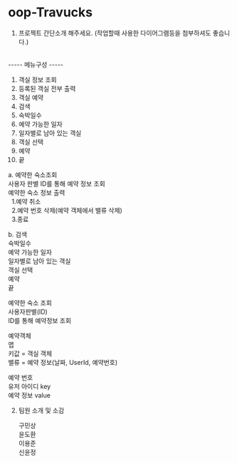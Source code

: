 # oop-Travucks
1. 프로젝트 간단소개 해주세요. (작업할때 사용한 다이어그램등을 첨부하셔도 좋습니다.) <br>
<br>
----- 메뉴구성 ----- <br>

1. 객실 정보 조회<br>
2. 등록된 객실 전부 출력<br>
3. 객실 예약<br>
4. 검색<br>
5. 숙박일수<br>
6. 예약 가능한 일자<br>
7. 일자별로 남아 있는 객실<br>
8. 객실 선택<br>
9. 예약<br>
10. 끝<br>


a. 예약한 숙소조회<br>
사용자 판별 ID를 통해 예약 정보 조회<br>
예약한 숙소 정보 출력<br>
&nbsp;&nbsp;1.예약 취소<br>
&nbsp;&nbsp;2.예약 번호 삭제(예약 객체에서 밸류 삭제)<br>
&nbsp;&nbsp;3.종료<br>

b. 검색<br>
숙박일수<br>
예약 가능한 일자<br>
일자별로 남아 있는 객실<br>
객실 선택<br>
예약<br>
끝<br>

예약한 숙소 조회<br>
사용자판별(ID)<br>
ID를 통해 예약정보 조회<br>

예약객체<br>
맵<br>
키값 = 객실 객체<br>
밸류 = 예약 정보(날짜, UserId, 예약번호)<br>

예약 번호<br>
유저 아이디 key<br>
예약 정보 value<br>

2. 팀원 소개 및 소감<br>
   
   구민상<br>
   윤도환<br>
   이용준<br>
   신윤정<br>
